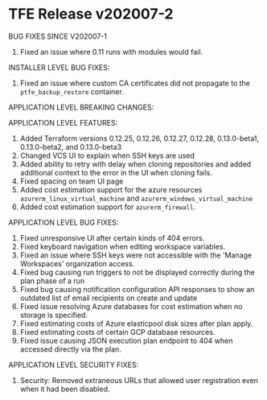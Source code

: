 # TFE Release v202007-2

BUG FIXES SINCE V202007-1

1. Fixed an issue where 0.11 runs with modules would fail.

INSTALLER LEVEL BUG FIXES:

1. Fixed an issue where custom CA certificates did not propagate to the `ptfe_backup_restore` container.

APPLICATION LEVEL BREAKING CHANGES:



APPLICATION LEVEL FEATURES:

1. Added Terraform versions 0.12.25, 0.12.26, 0.12.27, 0.12.28, 0.13.0-beta1, 0.13.0-beta2, and 0.13.0-beta3
1. Changed VCS UI to explain when SSH keys are used
1. Added ability to retry with delay when cloning repositories and added additional context to the error in the UI when cloning fails.
1. Fixed spacing on team UI page
1. Added cost estimation support for the azure resources `azurerm_linux_virtual_machine` and `azurerm_windows_virtual_machine`
1. Added cost estimation support for `azurerm_firewall`.

APPLICATION LEVEL BUG FIXES:

1. Fixed unresponsive UI after certain kinds of 404 errors.
1. Fixed keyboard navigation when editing workspace variables.
1. Fixed an issue where SSH keys were not accessible with the 'Manage Workspaces' organization access.
1. Fixed bug causing run triggers to not be displayed correctly during the plan phase of a run
1. Fixed bug causing notification configuration API responses to show an outdated list of email recipients on create and update
1. Fixed issue resolving Azure databases for cost estimation when no storage is specified.
1. Fixed estimating costs of Azure elasticpool disk sizes after plan apply.
1. Fixed estimating costs of certain GCP database resources.
1. Fixed issue causing JSON execution plan endpoint to 404 when accessed directly via the plan.


APPLICATION LEVEL SECURITY FIXES:

1. Security: Removed extraneous URLs that allowed user registration even when it had been disabled.
